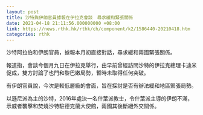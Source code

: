 ```yaml
---
layout: post
title: 沙特與伊朗官員據報在伊拉克會談　尋求緩和緊張關係
date: 2021-04-18 21:11:56.000000000 +08:00
link: https://news.rthk.hk/rthk/ch/component/k2/1586440-20210418.htm
categories: rthk
---
```


沙特阿拉伯和伊朗官員，據報本月初直接對話，尋求緩和兩國緊張關係。

報道指，會談今個月九日在伊拉克舉行，由早前曾經訪問沙特的伊拉克總理卡迪米促成，雙方討論了也門和黎巴嫩局勢，暫時未取得任何突破。

有伊朗官員說，今次是較低層級的會面，旨在探討是否有辦法緩和地區緊張局勢。

以遜尼派為主的沙特，2016年處決一名什葉派教士，令什葉派主導的伊朗不滿，示威者襲擊和焚燒沙特駐德克蘭大使館，兩國其後斷絕外交關係。
